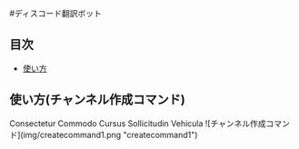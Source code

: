 #ディスコード翻訳ボット

## 目次
- [使い方](#usage)

<h2 id="usage">使い方(チャンネル作成コマンド)</h2>
Consectetur Commodo Cursus Sollicitudin Vehicula
![チャンネル作成コマンド](img/createcommand1.png "createcommand1")

